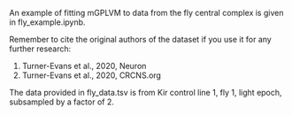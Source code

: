 An example of fitting mGPLVM to data from the fly central complex is given in fly_example.ipynb.

Remember to cite the original authors of the dataset if you use it for any further research:

1. Turner-Evans et al., 2020, Neuron
2. Turner-Evans et al., 2020, CRCNS.org

The data provided in fly_data.tsv is from Kir control line 1, fly 1, light epoch, subsampled by a factor of 2.
